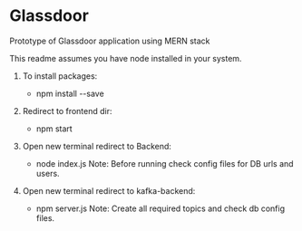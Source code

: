 # Glassdoor
Prototype of Glassdoor application using MERN stack

This readme assumes you have node installed in your system.

1. To install packages: 
    - npm install --save

2. Redirect to frontend dir: 
    - npm start

3. Open new terminal redirect to Backend: 
    - node index.js
Note: Before running check config files for DB urls and users. 

4. Open new terminal redirect to kafka-backend:
    - npm server.js
Note: Create all required topics and check db config files. 
